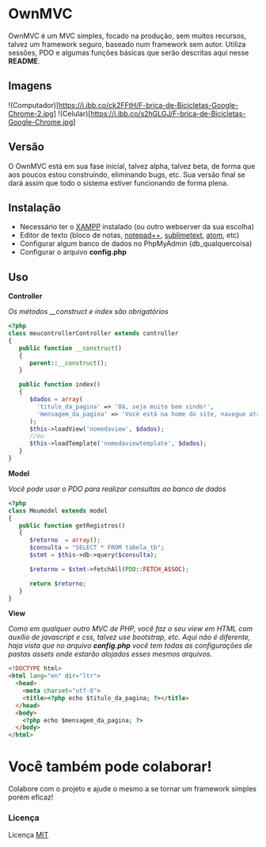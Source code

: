 # OwnMVC

OwnMVC é um MVC simples, focado na produção, sem muitos recursos, talvez um framework seguro, baseado num framework sem autor.
Utiliza sessões, PDO e algumas funções básicas que serão descritas aqui nesse **README**.

## Imagens
!(Computador)[https://i.ibb.co/ck2FFtH/F-brica-de-Bicicletas-Google-Chrome-2.jpg]
!(Celular)[https://i.ibb.co/s2hGLGJ/F-brica-de-Bicicletas-Google-Chrome.jpg]

## Versão

O OwnMVC está em sua fase inicial, talvez alpha, talvez beta, de forma que aos poucos estou construindo, eliminando bugs, etc.
Sua versão final se dará assim que todo o sistema estiver funcionando de forma plena.

## Instalação

- Necessário ter o [XAMPP](https://www.apachefriends.org/pt_br/index.html) instalado (ou outro webserver da sua escolha)
- Editor de texto (bloco de notas, [notepad++](https://notepad-plus-plus.org/download/v7.6.1.html), [sublimetext](https://www.sublimetext.com/), [atom](https://atom.io/), etc)
- Configurar algum banco de dados no PhpMyAdmin (db_qualquercoisa)
- Configurar o arquivo **config.php**

## Uso

**Controller**

*Os métodos __construct e index são obrigatórios*

```php
<?php
class meucontrollerController extends controller
{
   public function __construct()
   {
      parent::__construct();
   }

   public function index()
   {
      $dados = array(
        'titulo_da_pagina' => 'Oá, seja muito bem vindo!',
        'mensagem_da_pagina' => 'Você está na home do site, navegue através do menu à cima.'
      );
      $this->loadView('nomedaview', $dados);
      //ou
      $this->loadTemplate('nomedaviewtemplate', $dados);
   }
}
```

**Model**

*Você pode usar o PDO para realizar consultas ao banco de dados*

```php
<?php
class Meumodel extends model
{
   public function getRegistros()
   {
      $retorno  = array();
      $consulta = "SELECT * FROM tabela_tb";
      $stmt = $this->db->query($consulta);

      $retorno = $stmt->fetchAll(PDO::FETCH_ASSOC);

      return $retorno;
   }
}
```

**View**

*Como em qualquer outro MVC de PHP, você faz o seu view em HTML com auxílio de javascript e css, talvez use bootstrap, etc. Aqui não é diferente, haja vista que no arquivo ***config.php*** você tem todas as configurações de pastas assets onde estarão alojados esses mesmos arquivos.*

```html
<!DOCTYPE html>
<html lang="en" dir="ltr">
  <head>
    <meta charset="utf-8">
    <title><?php echo $titulo_da_pagina; ?></title>
  </head>
  <body>
    <?php echo $mensagem_da_pagina; ?>
  </body>
</html>
```

# Você também pode colaborar!
Colabore com o projeto e ajude o mesmo a se tornar um framework simples porém eficaz!

### Licença
Licença [MIT](https://choosealicense.com/licenses/mit/)
